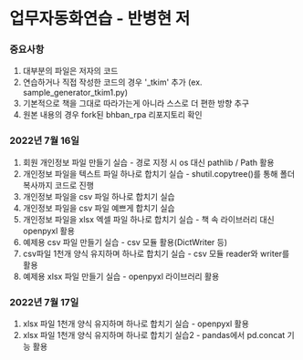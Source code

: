 # 업무자동화연습 - 반병현 저
### 중요사항
1. 대부분의 파일은 저자의 코드
2. 연습하거나 직접 작성한 코드의 경우 '_tkim' 추가 (ex. sample_generator_tkim1.py)
3. 기본적으로 책을 그대로 따라가는게 아니라 스스로 더 편한 방향 추구
4. 원본 내용의 경우 fork된 bhban_rpa 리포지토리 확인
### 2022년 7월 16일
1. 회원 개인정보 파일 만들기 실습 - 경로 지정 시 os 대신 pathlib / Path 활용
2. 개인정보 파일을 텍스트 파일 하나로 합치기 실습 - shutil.copytree()를 통해 폴더 복사까지 코드로 진행
3. 개인정보 파일을 csv 파일 하나로 합치기 실습
4. 개인정보 파일을 csv 파일 예쁘게 합치기 실습
5. 개인정보 파일을 xlsx 엑셀 파일 하나로 합치기 실습 - 책 속 라이브러리 대신 openpyxl 활용
6. 예제용 csv 파일 만들기 실습 - csv 모듈 활용(DictWriter 등)
7. csv파일 1천개 양식 유지하며 하나로 합치기 실습 - csv 모듈 reader와 writer를 활용
8. 예제용 xlsx 파일 만들기 실습 - openpyxl 라이브러리 활용
### 2022년 7월 17일
1. xlsx 파일 1천개 양식 유지하며 하나로 합치기 실습 - openpyxl 활용
2. xlsx 파일 1천개 양식 유지하며 하나로 합치기 실습2 - pandas에서 pd.concat 기능 활용